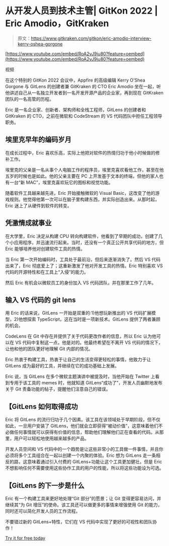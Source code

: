 # 从开发人员到技术主管| GitKon 2022 | Eric Amodio，GitKraken

> 原文：<https://www.gitkraken.com/gitkon/eric-amodio-interview-kerry-oshea-gorgone>

[https://www.youtube.com/embed/RoA2vJ9iu80?feature=oembed](https://www.youtube.com/embed/RoA2vJ9iu80?feature=oembed)

视频

在这个特别的 GitKon 2022 会议中，Appfire 的高级编辑 Kerry O'Shea Gorgone 与 GitLens 的创建者兼 GitKraken 的 CTO Eric Amodio 坐在一起，听他讲述自己从一名独立开发者到一名开发开源产品的企业家，再到现在 GitKraken 团队的一名高管的历程。

Eric 是一名企业家、创新者、架构师和全栈工程师，GitLens 的创建者和 GitKraken 的 CTO，之前在微软和 CodeStream 的 VS 代码团队中担任工程领导职务。

## **埃里克早年的编码岁月**

在成长过程中，Eric 喜欢乐高，实际上他把对软件的热情归功于他小时候做的修补工作。

埃里克的父亲是一名从事个人电脑工作的程序员，埃里克喜欢看他工作，甚至在他五岁的时候也是如此。他的父亲主要在 PC 上开发基于文本的终端，但他的家人也有一台“新 MAC”，埃里克喜欢玩它的图标和视觉功能。

随着软件工具越来越先进，Eric 开始接触微软的 Visual Basic，这改变了他的游戏规则。他觉得他第一次可以在脑子里构建东西，并实际创造出来。从那时起，Eric 迷上了从硬件到软件的转变。

## **凭激情成就事业**

在大学里，Eric 决定从构建 CPU 转向构建软件，他看到了早期的成功，创建了几个小应用程序，并迅速流行起来。当时，还没有一个真正公开共享代码的地方，但 Eric 能够培养他对创建软件工具的热情。

当 Eric 第一次开始编码时，工具处于最前沿，但后来逐渐消失了。然后 VS 代码出来了，Eric 彻底爱上了；这重新激发了他对开发工具的热情。Eric 特别喜欢 VS 代码的开源特性和在工具上“入侵”的能力。

然后 Eric 有机会以微软员工的身份加入 VS 代码团队，并在那里工作了几年。

## **输入 VS 代码的 git lens**

用 Eric 的话来说，GitLens 一开始是双重的:1)他想玩新推出的 VS 代码扩展模型，2)他想探索 TypeScript，这在当时是一项新技术。GitLens 提供了两者兼顾的机会。

CodeLens 在 Git 中存在并提供了关于代码更改作者的信息，所以 Eric 认为他可以在 VS 代码中复制这一点，他是对的。他最终希望在不离开 VS 代码的情况下，让他和他的团队更好地理解 Git 内部的情况。

Eric 热衷于构建工具，热衷于让自己的生活变得更轻松的事情，他致力于让 GitLens 成为最好的工具，并继续在它的成功基础上发展。

Eric 说，当 GitLens 在多个微软主题演讲中被提及时，当他开始在 Twitter 上看到专用于该工具的 memes 时，他就知道 GitLens“成功了”，开发人员幽默地发布关于 Git 责备功能的帖子，提醒他们注意自己的错误。

## 【GitLens 如何取得成功

Eric 将 GitLens 的流行归功于几个因素。该工具在该领域处于早期阶段，但不仅如此，一旦用户安装了 GitLens，他们就会立即获得“被动价值”，这意味着他们不必做任何事情就可以获得有价值的信息，帮助他们理解他们正在查看的代码。从那里，用户可以轻松地使用越来越多的产品。

开发人员空间和 VS 代码中的一个趋势是让这些非常小的工具做一件事情，并且你必须将多个工具组合在一起以创建一个内聚的体验。Eric 想为 GitLens 走一条相反的路，这意味着通过引入付费的 GitLens+功能让这个工具更加健壮。但是 Eric 不想影响任何不需要使用这些协作工具的用户的性能，所以将这些功能设为可选。

## 【GitLens 的下一步是什么

Eric 有一个构建工具来更好地处理“Git 部分”的愿景；让 Git 变得更容易访问，并继续其“为 Git 增压”的使命。该工具还可以做更多的事情来增强使用 Git 的能力，同时还可以简化开发人员的工作流程。

不要错过新的 GitLens+特性，它们在 VS 代码中实现了更好的可视性和团队协作！

[Try it for free today](https://www.gitkraken.com/gitlens/try-free)